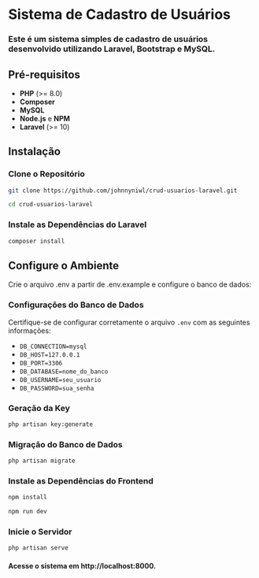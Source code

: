 # Sistema de Cadastro de Usuários

### Este é um sistema simples de cadastro de usuários desenvolvido utilizando Laravel, Bootstrap e MySQL.

## Pré-requisitos

- **PHP** (>= 8.0)
- **Composer**
- **MySQL**
- **Node.js** e **NPM**
- **Laravel** (>= 10)

## Instalação

### Clone o Repositório
```bash
git clone https://github.com/johnnyniwl/crud-usuarios-laravel.git
```

```bash
cd crud-usuarios-laravel
```

### Instale as Dependências do Laravel
```bash
composer install
```

## Configure o Ambiente

Crie o arquivo .env a partir de .env.example e configure o banco de dados:

### Configurações do Banco de Dados

Certifique-se de configurar corretamente o arquivo `.env` com as seguintes informações:

- `DB_CONNECTION=mysql`
- `DB_HOST=127.0.0.1`
- `DB_PORT=3306`
- `DB_DATABASE=nome_do_banco`
- `DB_USERNAME=seu_usuario`
- `DB_PASSWORD=sua_senha`


### Geração da Key
```bash
php artisan key:generate
```

### Migração do Banco de Dados
```bash
php artisan migrate
```

### Instale as Dependências do Frontend
```bash
npm install
```

```bash
npm run dev
```

### Inicie o Servidor
```bash
php artisan serve
```


#### Acesse o sistema em http://localhost:8000.